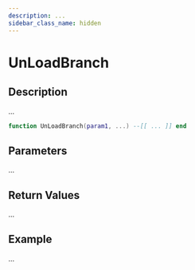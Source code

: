 ```yaml
---
description: ...
sidebar_class_name: hidden
---
```


# UnLoadBranch

## Description

...

```lua
function UnLoadBranch(param1, ...) --[[ ... ]] end
```

## Parameters

...

## Return Values

...

## Example

...

